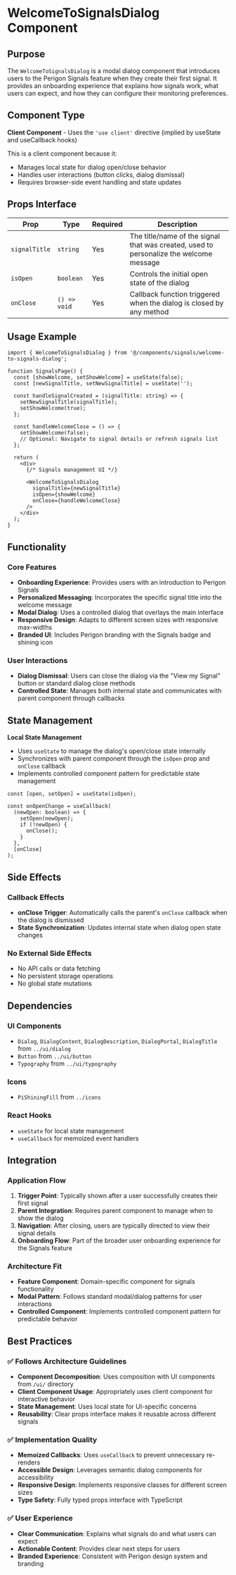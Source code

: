 # WelcomeToSignalsDialog Component

## Purpose

The `WelcomeToSignalsDialog` is a modal dialog component that introduces users to the Perigon Signals feature when they create their first signal. It provides an onboarding experience that explains how signals work, what users can expect, and how they can configure their monitoring preferences.

## Component Type

**Client Component** - Uses the `'use client'` directive (implied by useState and useCallback hooks)

This is a client component because it:
- Manages local state for dialog open/close behavior
- Handles user interactions (button clicks, dialog dismissal)
- Requires browser-side event handling and state updates

## Props Interface

| Prop | Type | Required | Description |
|------|------|----------|-------------|
| `signalTitle` | `string` | Yes | The title/name of the signal that was created, used to personalize the welcome message |
| `isOpen` | `boolean` | Yes | Controls the initial open state of the dialog |
| `onClose` | `() => void` | Yes | Callback function triggered when the dialog is closed by any method |

## Usage Example

```tsx
import { WelcomeToSignalsDialog } from '@/components/signals/welcome-to-signals-dialog';

function SignalsPage() {
  const [showWelcome, setShowWelcome] = useState(false);
  const [newSignalTitle, setNewSignalTitle] = useState('');

  const handleSignalCreated = (signalTitle: string) => {
    setNewSignalTitle(signalTitle);
    setShowWelcome(true);
  };

  const handleWelcomeClose = () => {
    setShowWelcome(false);
    // Optional: Navigate to signal details or refresh signals list
  };

  return (
    <div>
      {/* Signals management UI */}
      
      <WelcomeToSignalsDialog
        signalTitle={newSignalTitle}
        isOpen={showWelcome}
        onClose={handleWelcomeClose}
      />
    </div>
  );
}
```

## Functionality

### Core Features
- **Onboarding Experience**: Provides users with an introduction to Perigon Signals
- **Personalized Messaging**: Incorporates the specific signal title into the welcome message
- **Modal Dialog**: Uses a controlled dialog that overlays the main interface
- **Responsive Design**: Adapts to different screen sizes with responsive max-widths
- **Branded UI**: Includes Perigon branding with the Signals badge and shining icon

### User Interactions
- **Dialog Dismissal**: Users can close the dialog via the "View my Signal" button or standard dialog close methods
- **Controlled State**: Manages both internal state and communicates with parent component through callbacks

## State Management

**Local State Management**
- Uses `useState` to manage the dialog's open/close state internally
- Synchronizes with parent component through the `isOpen` prop and `onClose` callback
- Implements controlled component pattern for predictable state management

```tsx
const [open, setOpen] = useState(isOpen);

const onOpenChange = useCallback(
  (newOpen: boolean) => {
    setOpen(newOpen);
    if (!newOpen) {
      onClose();
    }
  },
  [onClose]
);
```

## Side Effects

### Callback Effects
- **onClose Trigger**: Automatically calls the parent's `onClose` callback when the dialog is dismissed
- **State Synchronization**: Updates internal state when dialog open state changes

### No External Side Effects
- No API calls or data fetching
- No persistent storage operations
- No global state mutations

## Dependencies

### UI Components
- `Dialog`, `DialogContent`, `DialogDescription`, `DialogPortal`, `DialogTitle` from `../ui/dialog`
- `Button` from `../ui/button`
- `Typography` from `../ui/typography`

### Icons
- `PiShiningFill` from `../icons`

### React Hooks
- `useState` for local state management
- `useCallback` for memoized event handlers

## Integration

### Application Flow
1. **Trigger Point**: Typically shown after a user successfully creates their first signal
2. **Parent Integration**: Requires parent component to manage when to show the dialog
3. **Navigation**: After closing, users are typically directed to view their signal details
4. **Onboarding Flow**: Part of the broader user onboarding experience for the Signals feature

### Architecture Fit
- **Feature Component**: Domain-specific component for signals functionality
- **Modal Pattern**: Follows standard modal/dialog patterns for user interactions
- **Controlled Component**: Implements controlled component pattern for predictable behavior

## Best Practices

### ✅ Follows Architecture Guidelines
- **Component Decomposition**: Uses composition with UI components from `/ui/` directory
- **Client Component Usage**: Appropriately uses client component for interactive behavior
- **State Management**: Uses local state for UI-specific concerns
- **Reusability**: Clear props interface makes it reusable across different signals

### ✅ Implementation Quality
- **Memoized Callbacks**: Uses `useCallback` to prevent unnecessary re-renders
- **Accessible Design**: Leverages semantic dialog components for accessibility
- **Responsive Design**: Implements responsive classes for different screen sizes
- **Type Safety**: Fully typed props interface with TypeScript

### ✅ User Experience
- **Clear Communication**: Explains what signals do and what users can expect
- **Actionable Content**: Provides clear next steps for users
- **Branded Experience**: Consistent with Perigon design system and branding